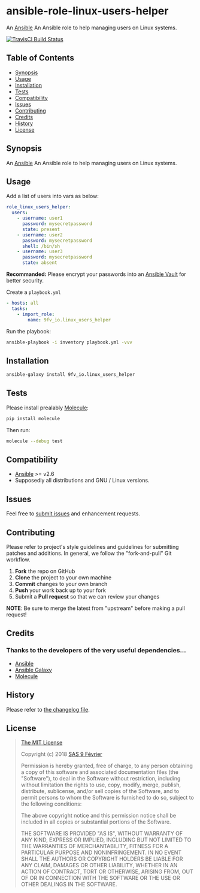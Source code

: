 ansible-role-linux-users-helper
===============================

[travis-badge]: https://img.shields.io/travis/9fv/ansible-role-linux-users-helper/master.svg?label=TravisCI
[travis-badge-url]: https://travis-ci.org/9fv/ansible-role-linux-users-helper

An [Ansible](https://www.ansible.com) An Ansible role to help managing users on Linux systems.

[![TravisCI Build Status][travis-badge]][travis-badge-url]

## Table of Contents

* [Synopsis](#synopsis)
* [Usage](#usage)
* [Installation](#installation)
* [Tests](#tests)
* [Compatibility](#compatibility)
* [Issues](#issues)
* [Contributing](#contributing)
* [Credits](#credits)
* [History](#history)
* [License](#license)

## <a name="synopsis"> Synopsis

An [Ansible](https://www.ansible.com) An Ansible role to help managing users on Linux systems.

## <a name="usage"> Usage

Add a list of users into vars as below:

```yaml
role_linux_users_helper:
  users:
    - username: user1
      password: mysecretpassword
      state: present
    - username: user2
      password: mysecretpassword
      shell: /bin/sh
    - username: user3
      password: mysecretpassword
      state: absent
```

**Recommanded:** Please encrypt your passwords into an [Ansible Vault](https://docs.ansible.com/ansible/2.6/user_guide/vault.html) for better security.

Create a `playbook.yml`

```yaml
- hosts: all
  tasks:
    - import_role:
        name: 9fv_io.linux_users_helper
```

Run the playbook:

```bash
ansible-playbook -i inventory playbook.yml -vvv
```

## <a name="installation"> Installation

```bash
ansible-galaxy install 9fv_io.linux_users_helper
```

## <a name="test"> Tests

Please install prealably [Molecule](https://molecule.readthedocs.io/en/latest/):

```bash
pip install molecule
```

Then run:

```bash
molecule --debug test
```

## <a name="compatibility"> Compatibility

* [Ansible](https://www.ansible.com) >= v2.6
* Supposedly all distributions and GNU / Linux versions.

## <a name="issues"> Issues

Feel free to [submit issues](https://github.com/9fv/ansible-role-linux-users-helper/issues) and enhancement requests.

## <a name="contributing"> Contributing

Please refer to project's style guidelines and guidelines for submitting patches and additions. In general, we follow the "fork-and-pull" Git workflow.

 1. **Fork** the repo on GitHub
 2. **Clone** the project to your own machine
 3. **Commit** changes to your own branch
 4. **Push** your work back up to your fork
 5. Submit a **Pull request** so that we can review your changes

**NOTE**: Be sure to merge the latest from "upstream" before making a pull request!

## <a name="credits"> Credits

### Thanks to the developers of the very useful dependencies...

* [Ansible](https://github.com/ansible/ansible)
* [Ansible Galaxy](https://github.com/ansible/galaxy)
* [Molecule](https://github.com/metacloud/molecule)

## <a name="history"> History

Please refer to [the changelog file](CHANGELOG.md).

## <a name="license"> License

>
> [The MIT License](https://opensource.org/licenses/MIT)
>
> Copyright (c) 2018 [SAS 9 Février](https://9fevrier.com/)
>
> Permission is hereby granted, free of charge, to any person obtaining a copy
> of this software and associated documentation files (the "Software"), to deal
> in the Software without restriction, including without limitation the rights
> to use, copy, modify, merge, publish, distribute, sublicense, and/or sell
> copies of the Software, and to permit persons to whom the Software is
> furnished to do so, subject to the following conditions:
>
> The above copyright notice and this permission notice shall be included in all
> copies or substantial portions of the Software.
>
> THE SOFTWARE IS PROVIDED "AS IS", WITHOUT WARRANTY OF ANY KIND, EXPRESS OR
> IMPLIED, INCLUDING BUT NOT LIMITED TO THE WARRANTIES OF MERCHANTABILITY,
> FITNESS FOR A PARTICULAR PURPOSE AND NONINFRINGEMENT. IN NO EVENT SHALL THE
>AUTHORS OR COPYRIGHT HOLDERS BE LIABLE FOR ANY CLAIM, DAMAGES OR OTHER
> LIABILITY, WHETHER IN AN ACTION OF CONTRACT, TORT OR OTHERWISE, ARISING FROM,
> OUT OF OR IN CONNECTION WITH THE SOFTWARE OR THE USE OR OTHER DEALINGS IN THE
> SOFTWARE.
>
